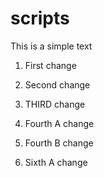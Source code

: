 # scripts

This is a simple text

1. First change

2. Second change

3. THIRD change

4. Fourth A change

5. Fourth B change

6. Sixth A change

